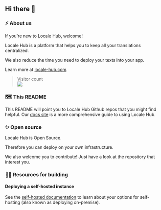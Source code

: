 ## Hi there 👋

### ⚡ About us
If you're new to Locale Hub, welcome!

Locale Hub is a platform that helps you to keep all your translations centralized.

We also reduce the time you need to deploy your texts into your app.

Learn more at [locale-hub.com](https://locale-hub.com/).

> Visitor count<br>
> <img src="https://profile-counter.glitch.me/locale-hub/count.svg" />

### 🗺️ This README
This README will point you to Locale Hub Github repos that you might find helpful. Our [docs site](https://locale-hub.gitbook.io/doc/) is a more comprehensive guide to using Locale Hub.

### ✨ Open source
Locale Hub is Open Source.

Therefore you can deploy on your own infrastructure.

We also welcome you to contribute! Just have a look at the repository that interest you.

### 👩‍💻 Resources for building

#### Deploying a self-hosted instance

See the [self-hosted documentation](https://locale-hub.gitbook.io/doc/self-hosted/overview) to learn about your options for self-hosting (also known as deploying on-premise).
